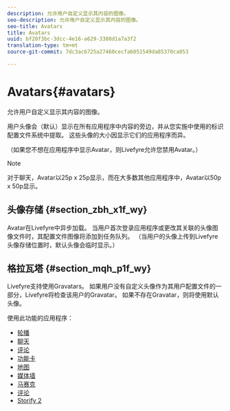 ```yaml
---
description: 允许用户自定义显示其内容的图像。
seo-description: 允许用户自定义显示其内容的图像。
seo-title: Avatars
title: Avatars
uuid: bf20f3bc-3dcc-4e16-a629-3380d1a7a3f2
translation-type: tm+mt
source-git-commit: 7dc3ac6725a27460cecfa6051549da85370ca053

---
```



# Avatars{#avatars}

允许用户自定义显示其内容的图像。

用户头像会（默认）显示在所有应用程序中内容的旁边，并从您实施中使用的标识配置文件系统中提取。 这些头像的大小因显示它们的应用程序而异。

（如果您不想在应用程序中显示Avatar，则Livefyre允许您禁用Avatar。）

>[!NOTE]
>
>对于聊天，Avatar以25p x 25p显示，而在大多数其他应用程序中，Avatar以50p x 50p显示。

## 头像存储 {#section_zbh_x1f_wy}

Avatar在Livefyre中异步加载。 当用户首次登录应用程序或更改其关联的头像图像文件时，其配置文件图像将添加到任务队列。 （当用户的头像上传到Livefyre头像存储位置时，默认头像会临时显示。）

## 格拉瓦塔 {#section_mqh_p1f_wy}

Livefyre支持使用Gravatars。 如果用户没有自定义头像作为其用户配置文件的一部分，Livefyre将检查该用户的Gravatar。 如果不存在Gravatar，则将使用默认头像。


使用此功能的应用程序：

* [轮播](/help/using/c-about-apps/c-carousel-app/c-carousel-app.md#c_carousel_app)
* [聊天](/help/using/c-about-apps/c-chat-app/c-chat-app.md#c_chat_app)
* [评论](/help/using/c-about-apps/c-comments/c-comments.md)
* [功能卡](/help/using/c-about-apps/c-feature-card-app/c-feature-card-app.md#c_feature_card_app)
* [地图](/help/using/c-about-apps/c-map-app/c-map-app.md#c_map_app)
* [媒体墙](/help/using/c-about-apps/c-media-wall-app/c-media-wall-app.md#c_media_wall_app)
* [马赛克](/help/using/c-about-apps/c-mosaic-app/c-mosaic-app.md#c_mosaic_app)
* [评论](/help/using/c-about-apps/c-reviews-app/c-reviews-app.md#c_reviews_app)
* [Storify 2](/help/using/c-about-apps/c-storify2/c-storify2.md#c_storify2)

